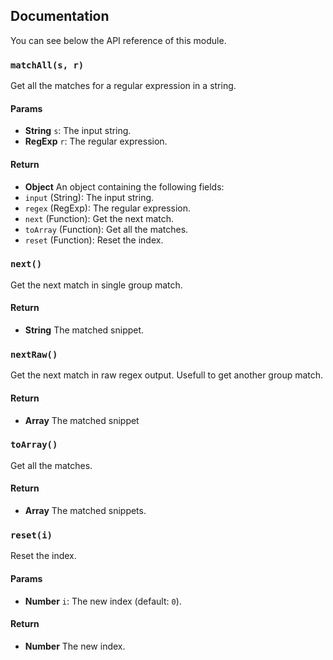 ## Documentation

You can see below the API reference of this module.

### `matchAll(s, r)`
Get all the matches for a regular expression in a string.

#### Params
- **String** `s`: The input string.
- **RegExp** `r`: The regular expression.

#### Return
- **Object** An object containing the following fields:
 - `input` (String): The input string.
 - `regex` (RegExp): The regular expression.
 - `next` (Function): Get the next match.
 - `toArray` (Function): Get all the matches.
 - `reset` (Function): Reset the index.

### `next()`
Get the next match in single group match.

#### Return
- **String** The matched snippet.

### `nextRaw()`
Get the next match in raw regex output. Usefull to get another group match.

#### Return
- **Array** The matched snippet

### `toArray()`
Get all the matches.

#### Return
- **Array** The matched snippets.

### `reset(i)`
Reset the index.

#### Params
- **Number** `i`: The new index (default: `0`).

#### Return
- **Number** The new index.


